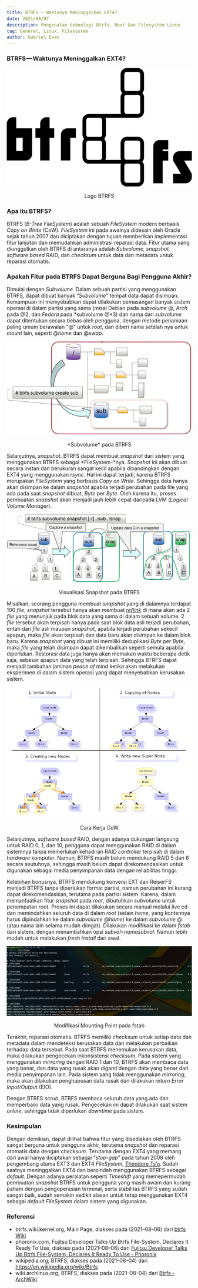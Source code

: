 ```yaml
---
title: BTRFS — Waktunya Meninggalkan EXT4?
date: 2021/08/07
description: Pengenalan teknologi Btrfs, Next Gen Filesystem Linux
tag: General, Linux, Filesystem
author: Gabriel Evan
---
```


### BTRFS — Waktunya Meninggalkan EXT4?

<img src="https://raw.githubusercontent.com/Evan-aja/Blog-ku/main/resource/BTRFS%E2%80%8A-%E2%80%8AWaktunya%20Meninggalkan%20EXT4%3F/pic1.png" title="" alt="" data-align="center"/>

<p align="center">Logo BTRFS</p>

### Apa itu BTRFS?

BTRFS (*B-Tree FileSystem*) adalah sebuah *FileSystem* modern berbasis *Copy on Write* (CoW). *FileSystem* ini pada awalnya didesain oleh Oracle sejak tahun 2007 dan diciptakan dengan tujuan memberikan implementasi fitur lanjutan dan memudahkan administrasi reparasi data. Fitur utama yang diunggulkan oleh BTRFS di antaranya adalah *Subvolume, snapshot, software based* RAID, dan *checksum* untuk data dan metadata untuk reparasi otomatis.

### Apakah Fitur pada BTRFS Dapat Berguna Bagi Pengguna Akhir?

Dimulai dengan *Subvolume.* Dalam sebuah partisi yang menggunakan BTRFS, dapat dibuat banyak “*Subvolume*” tempat data dapat disimpan. Kemampuan ini memyebabkan dapat dilakukan pemasangan banyak sistem operasi di dalam partisi yang sama (misal Debian pada *subvolume* @, *Arch* pada @2, dan *Fedora* pada *subvolume @*3) dan nama dari *subvolume* dapat ditentukan secara bebas oleh pengguna, dengan metode penamaan paling umum berawalan “@” untuk *root*, dan diberi nama setelah nya untuk *mount* lain, seperti @*home* dan @*swap*.

<img src="https://raw.githubusercontent.com/Evan-aja/Blog-ku/main/resource/BTRFS%E2%80%8A-%E2%80%8AWaktunya%20Meninggalkan%20EXT4%3F/pic2.png" title="" alt="" data-align="center"/>

<p align="center">*Subvolume* pada BTRFS</p>

Selanjutnya, *snapshot*. BTRFS dapat membuat *snapshot* dari sistem yang menggunakan BTRFS sebagai *FileSystem-*nya. *Snapshot* ini akan dibuat secara instan dan berukuran sangat kecil apabila dibandingkan dengan EXT4 yang menggunakan *rsync*. Hal ini dapat terjadi, karena BTRFS merupakan *FileSystem* yang berbasis *Copy on Write*. Sehingga data hanya akan disimpan ke dalam *snapshot* apabila terjadi perubahan pada file yang ada pada saat *snapshot* dibuat, *Byte* per *Byte*. Oleh karena itu, proses pembuatan *snapshot* akan menjadi jauh lebih cepat daripada LVM (*Logical Volume Manager*).

<img src="https://raw.githubusercontent.com/Evan-aja/Blog-ku/main/resource/BTRFS%E2%80%8A-%E2%80%8AWaktunya%20Meninggalkan%20EXT4%3F/pic3.png" title="" alt="" data-align="center"/>

<p align="center">Visualisasi Snapshot pada BTRFS</p>

Misalkan, seorang pengguna membuat *snapshot* yang di dalamnya terdapat 100 *file*, *snapshot* tersebut hanya akan membuat [*reflink*](https://btrfs.wiki.kernel.org/index.php/Deduplication) di mana akan ada 2 *file* yang menunjuk pada blok data yang sama di dalam sebuah volume. 2 *file* tersebut akan terpisah hanya pada saat blok data asli terjadi perubahan, entah dari *file* asli maupun *snapshot*, apabila terjadi perubahan sekecil apapun, maka *file* akan terpisah dan data baru akan disimpan ke dalam blok baru. Karena *snapshot* yang dibuat ini memiliki deduplikasi *Byte* per *Byte*, maka *file* yang telah disimpan dapat dikembalikan seperti semula apabila diperlukan. Restorasi data juga hanya akan memakan waktu beberapa detik saja, sebesar apapun data yang telah terpisah. Sehingga BTRFS dapat menjadi tambahan jaminan *peace of mind* ketika akan melakukan eksperimen di dalam sistem operasi yang dapat menyebabkan kerusakan sistem.

<img src="https://raw.githubusercontent.com/Evan-aja/Blog-ku/main/resource/BTRFS%E2%80%8A-%E2%80%8AWaktunya%20Meninggalkan%20EXT4%3F/pic4.png" title="" alt="" data-align="center"/>

<p align="center">Cara Kerja CoW</p>

Selanjutnya, *software based* RAID, dengan adanya dukungan langsung untuk RAID 0, 1, dan 10, pengguna dapat menggunakan RAID di dalam sistemnya tanpa memerlukan kehadiran RAID *controller* terpisah di dalam *hardware* komputer. Namun, BTRFS masih belum mendukung RAID 5 dan 6 secara seutuhnya, sehingga masih belum dapat direkomendasikan untuk digunakan sebagai media penyimpanan data dengan reliabilitas tinggi.

Kelebihan bonusnya, BTRFS mendukung konversi EXT dan ReiserFS menjadi BTRFS tanpa diperlukan format partisi, namun perubahan ini kurang dapat direkomendasikan, terutama pada partisi sistem. Karena, dalam memanfaatkan fitur *snapshot* pada *root*, dibutuhkan *subvolume* untuk penempatan *root*. Proses ini dapat dilakukan secara manual melalui live cd dan memindahkan seluruh data di dalam *root* (selain *home*, yang kontennya harus dipindahkan ke dalam *subvolume* @*home*) ke dalam *subvolume* @ (atau nama lain selama mudah diingat). Dilakukan modifikasi ke dalam *fstab* dari sistem, dengan menambahkan opsi *subvol*=*namasubvol*. Namun lebih mudah untuk melakukan *fresh install* dari awal.

<img src="https://raw.githubusercontent.com/Evan-aja/Blog-ku/main/resource/BTRFS%E2%80%8A-%E2%80%8AWaktunya%20Meninggalkan%20EXT4%3F/pic5.png" title="" alt="" data-align="center"/>

<p align="center">Modifikasi Mounting Point pada fstab</p>

Terakhir, reparasi otomatis. BTRFS memiliki *checksum* untuk setiap data dan metadata dalam mendeteksi kerusakan data dan melakukan perbaikan terhadap data tersebut. Pada saat BTRFS menemukan kerusakan data, maka dilakukan pengecekan inkonsistensi *checksum*. Pada sistem yang menggunakan *mirroring* dengan RAID 1 dan 10, BTRFS akan membaca data yang benar, dan data yang rusak akan diganti dengan data yang benar dari media penyimpanan lain. Pada sistem yang tidak menggunakan *mirroring*, maka akan dilakukan penghapusan data rusak dan dilakukan *return Error Input/Output* (EIO).

Dengan BTRFS *scrub*, BTRFS membaca seluruh data yang ada dan memperbaiki data yang rusak. Pengecekan ini dapat dilakukan saat sistem *online*, sehingga tidak diperlukan *downtime* pada sistem.

### Kesimpulan

Dengan demikian, dapat dilihat bahwa fitur yang disediakan oleh BTRFS sangat berguna untuk pengguna akhir, terutama *snapshot* dan reparasi otomatis data dengan *checksum*. Terutama dengan EXT4 yang memang dari awal hanya diciptakan sebagai “*stop-gap*” pada tahun 2008 oleh pengembang utama EXT3 dan EXT4 *FileSystem*, [Theodore Ts’o](https://en.wikipedia.org/wiki/Theodore_Ts%27o). Sudah saatnya meninggalkan EXT4 dan berpindah menggunakan BTRFS sebagai *default*. Dengan adanya peralatan seperti *Timeshift* yang memepermudah pembuatan *snapshot* BTRFS untuk pengguna yang masih awam dan kurang paham dengan pengoperasian terminal, serta stabilitas BTRFS yang sudah sangat baik, sudah semakin sedikit alasan untuk tetap menggunakan EXT4 sebagai *default FileSystem* dalam sistem yang digunakan.

### Referensi

- btrfs.wiki.kernel.org, Main Page, diakses pada (2021–08–06) dari [btrfs Wiki](https://btrfs.wiki.kernel.org/index.php/Main_Page)
- phoronix.com, Fujitsu Developer Talks Up Btrfs File-System, Declares It Ready To Use, diakses pada (2021–08–06) dari [Fujitsu Developer Talks Up Btrfs File-System, Declares It Ready To Use - Phoronix](https://www.phoronix.com/scan.php?page=news_item&px=MTgzMzM)
- wikipedia.org, BTRFS, diakses pada (2021–08–04) dari https://en.wikipedia.org/wiki/Btrfs
- wiki.archlinux.org, BTRFS, diakses pada (2021–08–04) dari [Btrfs - ArchWiki](https://wiki.archlinux.org/title/Btrfs)
